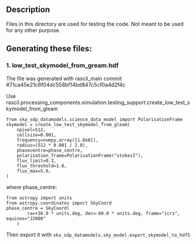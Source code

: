 ## Description

Files in this directory are used for testing the code. Not meant to be used for any other purpose.

## Generating these files:

### 1. low_test_skymodel_from_gream.hdf

The file was generated with rascil_main commit #71ca45e21c6f04dc558bf14bd847c5cf0a4d2f4c

Use rascil.processing_components.simulation.testing_support.create_low_test_skymodel_from_gleam

    from ska_sdp_datamodels.science_data_model import PolarisationFrame
    skymodel = create_low_test_skymodel_from_gleam(
        npixel=512,
        cellsize=0.001,
        frequency=numpy.array([1.0e8]),
        radius=(512 * 0.001 / 2.0),
        phasecentre=phase_centre,
        polarisation_frame=PolarisationFrame("stokesI"),
        flux_limit=0.3,
        flux_threshold=1.0,
        flux_max=5.0,
    )

where phase_centre:

    from astropy import units
    from astropy.coordinates import SkyCoord    
    phase_centre = SkyCoord(
            ra=+30.0 * units.deg, dec=-60.0 * units.deg, frame="icrs", equinox="J2000"
        )

Then export it with `ska_sdp_datamodels.sky_model.export_skymodel_to_hdf5`